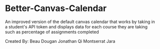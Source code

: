 # Better-Canvas-Calendar
An improved version of the default canvas calendar that works by taking in a student's API token and displays data for each course they are taking such as percentage of assignments completed

Created By:
Beau Dougan
Jonathan Qi
Montserrat Jara
